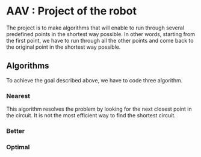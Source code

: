 # AAV : Project of the robot
The project is to make algorithms that will enable to run through several predefined points in the shortest way possible.
In other words, starting from the first point, we have to run through all the other points and come back to the original point in the shortest way possible.

## Algorithms
To achieve the goal described above, we have to code three algorithm.

### Nearest
This algorithm resolves the problem by looking for the next closest point in the circuit. It is not the most efficient way to find the shortest circuit.

### Better

### Optimal

